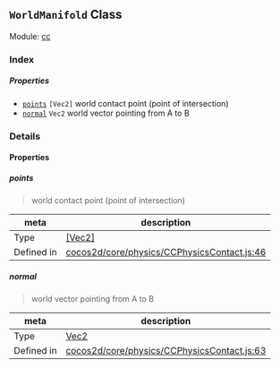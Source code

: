 ## `WorldManifold` Class



Module: [cc](../modules/cc.md)






### Index

##### Properties

  - [`points`](#points) `[Vec2]` world contact point (point of intersection)
  - [`normal`](#normal) `Vec2` world vector pointing from A to B





### Details


#### Properties


##### points

> world contact point (point of intersection)

| meta | description |
|------|-------------|
| Type | <a href="../classes/Vec2.html" class="crosslink">[Vec2]</a> |
| Defined in | [cocos2d/core/physics/CCPhysicsContact.js:46](https://github.com/cocos-creator/engine/blob/f495398f4307775f0f733162e3d128d81e063063/cocos2d/core/physics/CCPhysicsContact.js#L46) |



##### normal

> world vector pointing from A to B

| meta | description |
|------|-------------|
| Type | <a href="../classes/Vec2.html" class="crosslink">Vec2</a> |
| Defined in | [cocos2d/core/physics/CCPhysicsContact.js:63](https://github.com/cocos-creator/engine/blob/f495398f4307775f0f733162e3d128d81e063063/cocos2d/core/physics/CCPhysicsContact.js#L63) |






